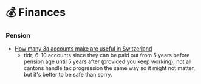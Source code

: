 # 💰 Finances

### Pension

* [How many 3a accounts make are useful in Switzerland](https://finpension.ch/en/how-many-3a-accounts-make-any-sense-at-all/)
  * tldr; 6-10 accounts since they can be paid out from 5 years before pension age until 5 years after (provided you keep working), not all cantons handle tax progression the same way so it might not matter, but it's better to be safe than sorry.
